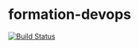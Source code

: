 # formation-devops
[![Build Status](https://travis-ci.org/rguillome/formation-devops.svg?branch=master)](https://travis-ci.org/rguillome/formation-devops)